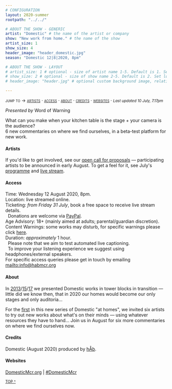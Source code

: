 ```yaml
---
# CONFIGURATION
layout: 2020-summer
rootpath: "../../"

# ABOUT THE SHOW - GENERIC
artist: "Domestic" # the name of the artist or company
show: "New work from home." # the name of the show
artist_size: 1
show_size: 4
header_image: "header_domestic.jpg"  
season: "Domestic 12|8|2020, 8pm"

# ABOUT THE SHOW - LAYOUT
# artist_size: 1 # optional - size of artist name 1-5. Default is 1. Set longer names to lower values
# show_size: 2 # optional - size of show name 2-5. Default is 2. Set longer names to lower values
# header_image: "header.jpg" # optional custom background image, relative to current page

---
```

<span style='font-variant: small-caps'>jump to → [artists](/current/2020-domestic/#artists) · [access](/current/2020-domestic/#access) · [about](/current/2020-domestic/#about) · [credits](/current/2020-domestic/#credits) · [websites](/current/2020-domestic/#websites)</span> · <small>*Last updated 10 July, 7.17pm*</small>     
        
*Presented by* Word of Warning        
         
What can you make when your kitchen table is the stage + your camera is the audience?<br>6 new commentaries on where we find ourselves, in a beta-test platform for new work.          
         
#### Artists        
If you'd like to get involved, see our <a href="http://domesticmcr.posthaven.com" target="_blank">open call for proposals</a> — participating artists to be announced in early August. To get a feel for it, see July's [programme](/current/2020-domestic/july#programme) and <a href="http://youtu.be/IUNv7CARKLU" target="_blank">live stream</a>.       
      
#### Access            
Time: Wednesday 12 August 2020, 8pm.<br>Location: live streamed online.<br>Ticketing: *from Friday 31 July*, book a free space to receive live stream details.<br>&nbsp;&nbsp;Donations are welcome via <a href="http://www.paypal.me/warnmcr" target="_blank">PayPal</a>.<br>Age Advisory: 18+ (mainly aimed at adults; parental/guardian discretion).<br>Content Warnings: some works may disturb, for specific warnings please click [here](/warnings).<br>Duration: *approximately* 1 hour.<br>&nbsp;&nbsp;Please note that we aim to test automated live captioning.<br>&nbsp;&nbsp;To improve your listening experience we suggest using headphones/external speakers.<br>For specific access queries please get in touch by emailing <mailto:info@habmcr.org>         
          
#### About         
In [2013](/archive/2013-domestic)/[15](/archive/2015-domestic)/[17](/archive/2017-autumnwinter/pritchard) we presented Domestic works in tower blocks in transition — little did we know then, that in 2020 our homes would become our only stages and only auditoria…        
        
For the [first](/current/2020-domestic/july) in this new series of Domestic "at homes", we invited six artists to try out new works about what's on their minds — using whatever resources they have to hand… Join us in August for six more commentaries on where we find ourselves now.      
          
#### Credits          
Domestic (August 2020) produced by [hÅb](/hab).         
         
#### Websites         
<a href="http://domesticmcr.org" target="_blank">DomesticMcr.org</a> | <a href="http://twitter.com/hashtag/DomesticMcr" target="_blank">#DomesticMcr</a>        
         
<small>[TOP ^](/current/2020-domestic)</small>
